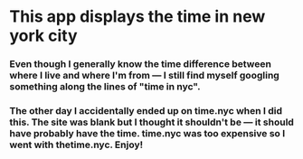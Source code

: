 # This app displays the time in new york city 

### Even though I generally know the time difference between where I live and where I'm from — I still find myself googling something along the lines of "time in nyc". 

### The other day I accidentally ended up on time.nyc when I did this. The site was blank but I thought it shouldn't be — it should have probably have the time. time.nyc was too expensive so I went with thetime.nyc. Enjoy!